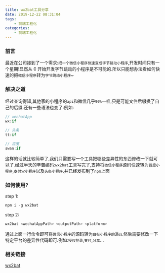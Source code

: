 ```yaml
---
title: wx2bat工具分享
date: 2019-12-22 08:31:04
tags:
    - 前端工程化
categories:
    - 前端工程化
---
```

### 前言
最近在公司接到了一个需求:`把一个微信小程序快速变成字节跳动小程序`,开发时间只有一个星期!显然从 0 开始开发字节跳动的小程序是不可能的.所以只能想办法看如何快速的把`微信小程序`转为`字节跳动小程序`~

### 解决之道
经过查询得知,其他家的小程序的`api`和微信几乎`90%`一样,只是可能文件后缀换了自己的后缀.还有一些语法也变了:例如:
```javascript
// wechatApp
wx:if

// 头条
tt:if

// 百度
swan:if
```
<!--more-->
这样的话就比较简单了,我们只需要写一个工具把哪些差异性的东西修改一下就可以了.经过半天的辛苦编码:`wx2bat`工具写完了,支持将`微信小程序`源码快速转为`百度小程序`,`支付宝小程序`以及`头条小程序`.并已经发布到了`npm`上面

### 如何使用?
step 1:
```javascript
npm i -g wx2bat
```
step 2:
```javascript
wx2bat <wechatAppPath> <outputPath> <platform>
```
通过上面一行命令即可将`微信小程序`的源码转为`目标小程序的源码`.然后需要修改一下特定平台的差异性代码即可.例如:`授权登录`,`支付`,`分享`...

### 相关链接
[wx2bat](https://www.npmjs.com/package/wx2bat)